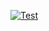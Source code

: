 [![Test](https://github.com/oka-is/alice/actions/workflows/test.yml/badge.svg)](https://github.com/oka-is/alice/actions/workflows/test.yml)
